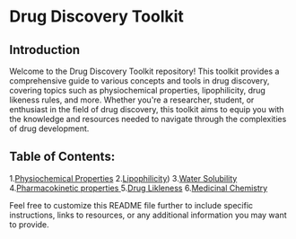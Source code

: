 # Drug Discovery Toolkit

## Introduction

Welcome to the Drug Discovery Toolkit repository! This toolkit provides a comprehensive guide to various concepts and tools in drug discovery, covering topics such as physiochemical properties, lipophilicity, drug likeness rules, and more. Whether you're a researcher, student, or enthusiast in the field of drug discovery, this toolkit aims to equip you with the knowledge and resources needed to navigate through the complexities of drug development.

## Table of Contents:

1.[Physiochemical Properties]((https://github.com/RohanV01/Drug-Discovery-Toolkit-for-beginners/blob/main/Physiochemical%20Properties.md#3-number-of-atoms))
2.[Lipophilicity](https://github.com/RohanV01/Drug-Discovery-Toolkit-for-beginners/blob/main/Lipophilicty.md))
3.[Water Solubility](https://github.com/RohanV01/Drug-Discovery-Toolkit-for-beginners/blob/main/Water%20solubility.md)
4.[Pharmacokinetic properties ](https://github.com/RohanV01/Drug-Discovery-Toolkit-for-beginners/blob/main/Pharmacokinetics%20of%20drugs.md)
5.[Drug Likleness]((https://github.com/RohanV01/Drug-Discovery-Toolkit-for-beginners/blob/main/Rules%20of%20Drug%20Likleness.md))
6.[Medicinal Chemistry]((https://github.com/RohanV01/Drug-Discovery-Toolkit-for-beginners/blob/main/Medicinal%20Chemistry%20of%20Compounds.md))

Feel free to customize this README file further to include specific instructions, links to resources, or any additional information you may want to provide.
